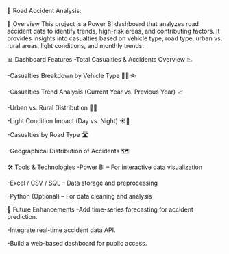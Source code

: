 🚦 Road Accident Analysis:

📌 Overview
This project is a Power BI dashboard that analyzes road accident data to identify trends, high-risk areas, and contributing factors. It provides insights into casualties based on vehicle type, road type, urban vs. rural areas, light conditions, and monthly trends.


📊 Dashboard Features
-Total Casualties & Accidents Overview 📉

-Casualties Breakdown by Vehicle Type 🚗🚌🚲

-Casualties Trend Analysis (Current Year vs. Previous Year) 📈

-Urban vs. Rural Distribution 🌆🏡

-Light Condition Impact (Day vs. Night) ☀️🌙

-Casualties by Road Type 🛣️

-Geographical Distribution of Accidents 🗺️


🛠️ Tools & Technologies
-Power BI – For interactive data visualization

-Excel / CSV / SQL – Data storage and preprocessing

-Python (Optional) – For data cleaning and analysis


📢 Future Enhancements
-Add time-series forecasting for accident prediction.

-Integrate real-time accident data API.

-Build a web-based dashboard for public access.
